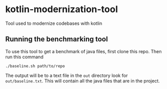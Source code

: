 # kotlin-modernization-tool
Tool used to modernize codebases with kotlin

## Running the benchmarking tool
To use this tool to get a benchmark of java files, first clone this repo. Then run this command

``
./baseline.sh path/to/repo
``

The output will be to a text file in the `out` directory look for `out/baseline.txt`. This will contain all the java files that are in the project.
